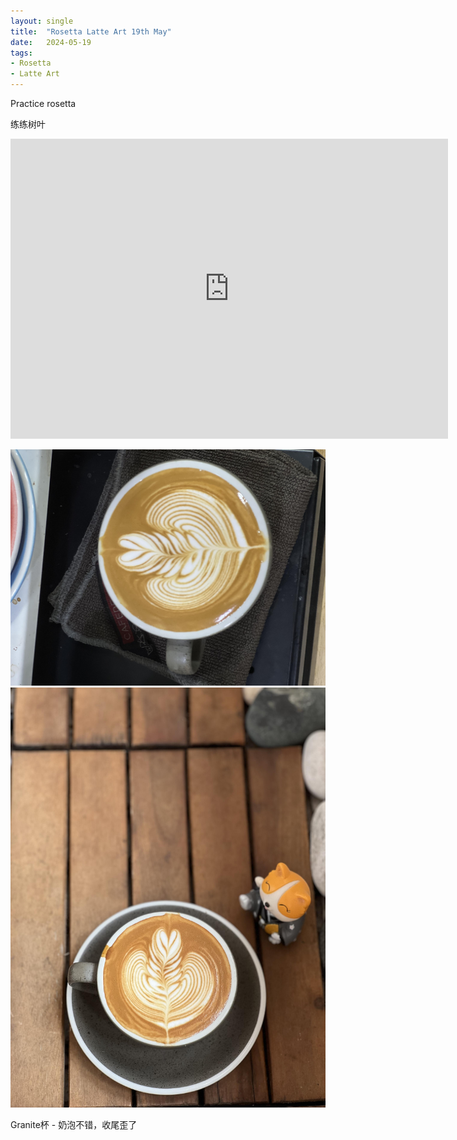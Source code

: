 ```yaml
---
layout: single
title:  "Rosetta Latte Art 19th May"
date:   2024-05-19
tags:
- Rosetta
- Latte Art
---
```



Practice rosetta

练练树叶


<div class="embed-container">
  <iframe
      src="https://www.youtube.com/embed/J8IOll41MPc"
      width="700"
      height="480"
      frameborder="0"
      allowfullscreen="true">
  </iframe>
</div>



![](/assets/img/2024/05/19/IMG_6851.jpg)
![](/assets/img/2024/05/19/IMG_6855.jpg)

Granite杯 - 奶泡不错，收尾歪了

